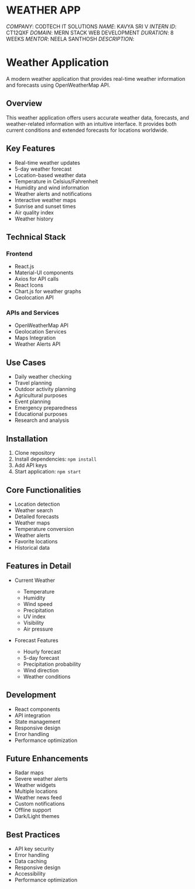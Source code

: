 # WEATHER APP
*COMPANY*:  CODTECH IT SOLUTIONS
*NAME*: KAVYA SRI V
*INTERN ID*: CT12QXF
*DOMAIN*: MERN STACK WEB DEVELOPMENT
*DURATION*: 8 WEEKS
*MENTOR*:  NEELA SANTHOSH
*DESCRIPTION*:  
# Weather Application

A modern weather application that provides real-time weather information and forecasts using OpenWeatherMap API.

## Overview
This weather application offers users accurate weather data, forecasts, and weather-related information with an intuitive interface. It provides both current conditions and extended forecasts for locations worldwide.

## Key Features
- Real-time weather updates
- 5-day weather forecast
- Location-based weather data
- Temperature in Celsius/Fahrenheit
- Humidity and wind information
- Weather alerts and notifications
- Interactive weather maps
- Sunrise and sunset times
- Air quality index
- Weather history

## Technical Stack
### Frontend
- React.js
- Material-UI components
- Axios for API calls
- React Icons
- Chart.js for weather graphs
- Geolocation API

### APIs and Services
- OpenWeatherMap API
- Geolocation Services
- Maps Integration
- Weather Alerts API

## Use Cases
- Daily weather checking
- Travel planning
- Outdoor activity planning
- Agricultural purposes
- Event planning
- Emergency preparedness
- Educational purposes
- Research and analysis

## Installation
1. Clone repository
2. Install dependencies: `npm install`
3. Add API keys
4. Start application: `npm start`

## Core Functionalities
- Location detection
- Weather search
- Detailed forecasts
- Weather maps
- Temperature conversion
- Weather alerts
- Favorite locations
- Historical data

## Features in Detail
- Current Weather
  - Temperature
  - Humidity
  - Wind speed
  - Precipitation
  - UV index
  - Visibility
  - Air pressure

- Forecast Features
  - Hourly forecast
  - 5-day forecast
  - Precipitation probability
  - Wind direction
  - Weather conditions

## Development
- React components
- API integration
- State management
- Responsive design
- Error handling
- Performance optimization

## Future Enhancements
- Radar maps
- Severe weather alerts
- Weather widgets
- Multiple locations
- Weather news feed
- Custom notifications
- Offline support
- Dark/Light themes

## Best Practices
- API key security
- Error handling
- Data caching
- Responsive design
- Accessibility
- Performance optimization
